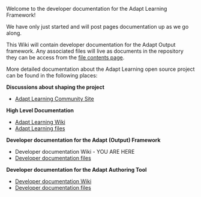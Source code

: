 Welcome to the developer documentation for the Adapt Learning Framework!

We have only just started and will post pages documentation up as we go along.

This Wiki will contain developer documentation for the Adapt Output framework. Any associated files will live as documents in the repository they can be access from the [file contents page](https://github.com/adaptlearning/adapt_framework).

More detailed documentation about the Adapt Learning open source project can be found in the following places:

**Discussions about shaping the project**
* [Adapt Learning Community Site](https://community.adaptlearning.org/)

**High Level Documentation**
* [Adapt Learning Wiki](https://github.com/adaptlearning/documentation/wiki)
* [Adapt Learning files](https://github.com/adaptlearning/documentation)

**Developer documentation for the Adapt (Output) Framework**
* Developer documentation Wiki - YOU ARE HERE
* [Developer documentation files](https://github.com/adaptlearning/adapt_framework)

**Developer documentation for the Adapt Authoring Tool**
* [Developer documentation Wiki](https://github.com/adaptlearning/adapt_authoring/wiki)
* [Developer documentation files](https://github.com/adaptlearning/adapt_authoring)
